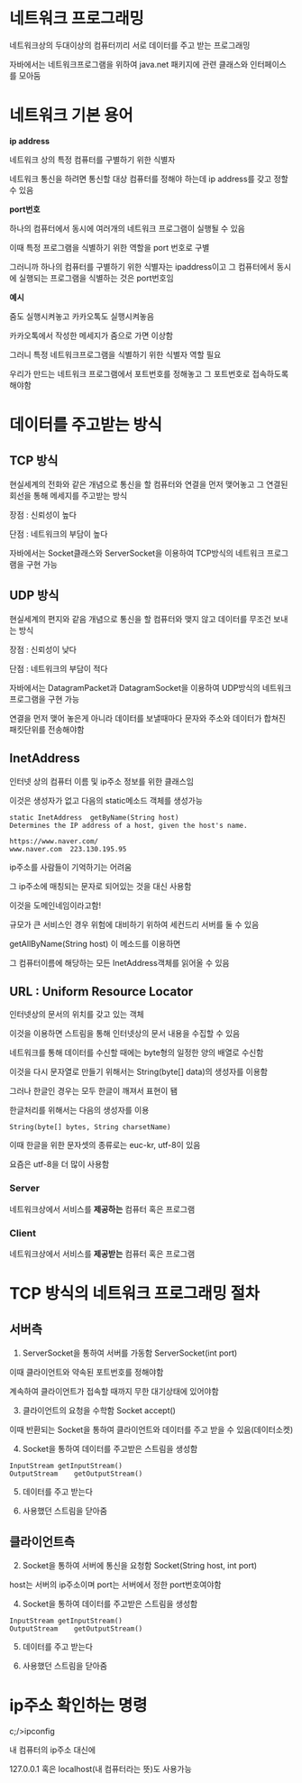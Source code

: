 # 네트워크 프로그래밍
네트워크상의 두대이상의 컴퓨터끼리 서로 데이터를 주고 받는 프로그래밍

자바에서는 네트워크프로그램을 위하여 java.net 패키지에 관련 클래스와 인터페이스를 모아둠

# 네트워크 기본 용어
**ip address** 

네트워크 상의 특정 컴퓨터를 구별하기 위한 식별자

네트워크 통신을 하려면 통신할 대상 컴퓨터를 정해야 하는데 ip address를 갖고 정할 수 있음

**port번호**

하나의 컴퓨터에서 동시에 여러개의 네트워크 프로그램이 실행될 수 있음

이때 특정 프로그램을 식별하기 위한 역할을 port 번호로 구별

그러니까 하나의 컴퓨터를 구별하기 위한 식별자는 ipaddress이고 그 컴퓨터에서 동시에 실행되는 프로그램을 식별하는 것은 port번호임

**예시**

줌도 실행시켜놓고 카카오톡도 실행시켜놓음 

카카오톡에서 작성한 메세지가 줌으로 가면 이상함

그러니 특정 네트워크프로그램을 식별하기 위한 식별자 역할 필요

우리가 만드는 네트워크 프로그램에서 포트번호를 정해놓고 그 포트번호로 접속하도록 해야함
# 데이터를 주고받는 방식
## TCP 방식

현실세계의 전화와 같은 개념으로 통신을 할 컴퓨터와 연결을 먼저 맺어놓고 그 연결된 회선을 통해 메세지를 주고받는 방식

장점 : 신뢰성이 높다

단점 : 네트워크의 부담이 높다 

자바에서는 Socket클래스와 ServerSocket을 이용하여 TCP방식의 네트워크 프로그램을 구현 가능 

## UDP 방식

현실세계의 편지와 같음 개념으로 통신을 할 컴퓨터와 맺지 않고 데이터를 무조건 보내는 방식 

장점 : 신뢰성이 낮다

단점 : 네트워크의 부담이 적다 

자바에서는 DatagramPacket과 DatagramSocket을 이용하여 UDP방식의 네트워크 프로그램을 구현 가능

연결을 먼저 맺어 놓은게 아니라 데이터를 보낼때마다 문자와 주소와 데이터가 합쳐진 패킷단위를 전송해야함

## InetAddress

인터넷 상의 컴퓨터 이름 및 ip주소 정보를 위한 클래스임

이것은 생성자가 없고 다음의 static메소드 객체를 생성가능
```
static InetAddress	getByName(String host)
Determines the IP address of a host, given the host's name.

https://www.naver.com/
www.naver.com  223.130.195.95
```
ip주소를 사람들이 기억하기는 어려움

그 ip주소에 매칭되는 문자로 되어있는 것을 대신 사용함

이것을 도메인네임이라고함!

규모가 큰 서비스인 경우 위험에 대비하기 위하여 세컨드리 서버를 둘 수 있음

getAllByName(String host) 이 메소드를 이용하면 

그 컴퓨터이름에 해당하는 모든 InetAddress객체를 읽어올 수 있음

## URL : Uniform Resource Locator

인터넷상의 문서의 위치를 갖고 있는 객체

이것을 이용하면 스트림을 통해 인터넷상의 문서 내용을 수집할 수 있음 

네트워크를 통해 데이터를 수신할 때에는 byte형의 일정한 양의 배열로 수신함

이것을 다시 문자열로 만들기 위해서는 String(byte[] data)의 생성자를 이용함

그러나 한글인 경우는 모두 한글이 깨져서 표현이 됌

한글처리를 위해서는 다음의 생성자를 이용

`String(byte[] bytes, String charsetName)`

이때 한글을 위한 문자셋의 종류로는 euc-kr,  utf-8이 있음 

요즘은 utf-8을 더 많이 사용함 

### Server 
네트워크상에서 서비스를 **제공하는** 컴퓨터 혹은 프로그램
### Client
네트워크상에서 서비스를 **제공받는** 컴퓨터 혹은 프로그램

# TCP 방식의 네트워크 프로그래밍 절차
## 서버측
1. ServerSocket을 통하여 서버를 가동함 ServerSocket(int port)

이때 클라이언트와 약속된 포트번호를 정해야함

계속하여 클라이언트가 접속할 때까지 무한 대기상태에 있어야함 

3. 클라이언트의 요청을 수학함 Socket accept()

이때 반환되는 Socket을 통하여 클라이언트와 데이터를 주고 받을 수 있음(데이터소켓)

4. Socket을 통하여 데이터를 주고받은 스트림을 생성함
```
InputStream	getInputStream()
OutputStream	getOutputStream()
```
5. 데이터를 주고 받는다

6. 사용했던 스트림을 닫아줌

## 클라이언트측
2. Socket을 통하여 서버에 통신을 요청함 Socket(String host, int port)

host는 서버의 ip주소이며 port는 서버에서 정한 port번호여야함

4. Socket을 통하여 데이터를 주고받은 스트림을 생성함
```
InputStream	getInputStream()
OutputStream	getOutputStream()
```
5. 데이터를 주고 받는다

6. 사용했던 스트림을 닫아줌
# ip주소 확인하는 명령
c;/>ipconfig

내 컴퓨터의 ip주소 대신에 

127.0.0.1 혹은 localhost(내 컴퓨터라는 뜻)도 사용가능
